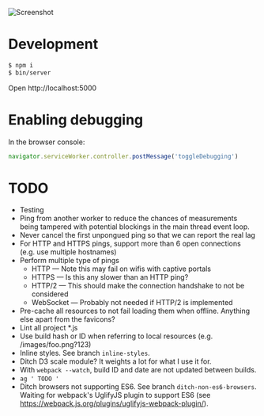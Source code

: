 ![Screenshot](https://raw.github.com/frosas/lag/master/screenshot.png)

# Development

```bash
$ npm i
$ bin/server
```

Open http://localhost:5000

# Enabling debugging

In the browser console:

```js
navigator.serviceWorker.controller.postMessage('toggleDebugging')
```

# TODO

- Testing
- Ping from another worker to reduce the chances of measurements being tampered 
  with potential blockings in the main thread event loop.
- Never cancel the first unpongued ping so that we can report the real lag 
- For HTTP and HTTPS pings, support more than 6 open connections (e.g. use 
  multiple hostnames)
- Perform multiple type of pings
  - HTTP — Note this may fail on wifis with captive portals
  - HTTPS — Is this any slower than an HTTP ping?
  - HTTP/2 — This should make the connection handshake to not be considered
  - WebSocket — Probably not needed if HTTP/2 is implemented
- Pre-cache all resources to not fail loading them when offline. Anything else 
  apart from the favicons?
- Lint all project *.js
- Use build hash or ID when referring to local resources (e.g. /images/foo.png?123)
- Inline styles. See branch `inline-styles`.
- Ditch D3 scale module? It weights a lot for what I use it for.
- With `webpack --watch`, build ID and date are not updated between builds.
- `ag ' TODO '`
- Ditch browsers not supporting ES6. See branch `ditch-non-es6-browsers`. Waiting
  for webpack's UglifyJS plugin to support ES6 (see https://webpack.js.org/plugins/uglifyjs-webpack-plugin/).